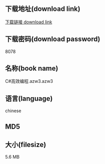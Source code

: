 ## 下载地址(download link)
[下载链接 download link](https://voluble-croquembouche-d321dc.netlify.app/?s=C%23%E9%AB%98%E6%95%88%E7%BC%96%E7%A8%8B.azw3)

## 下载密码(download password)
8078

## 名称(book name)
C#高效编程.azw3.azw3

## 语言(language)
chinese

## MD5


## 大小(filesize)
5.6 MB
